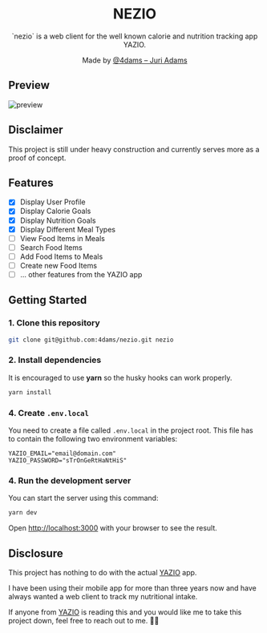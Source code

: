 <div align="center">
  <h1>NEZIO</h1>
  <p>`nezio` is a web client for the well known calorie and nutrition tracking app YAZIO.</p>
  <p>Made by <a href="https://github.com/4dams">@4dams – Juri Adams</a></p>
</div>

## Preview

![preview](/public/images/preview.png)

## Disclaimer

This project is still under heavy construction and currently serves more as a proof of concept.

## Features

-   [x] Display User Profile
-   [x] Display Calorie Goals
-   [x] Display Nutrition Goals
-   [x] Display Different Meal Types
-   [ ] View Food Items in Meals
-   [ ] Search Food Items
-   [ ] Add Food Items to Meals
-   [ ] Create new Food Items
-   [ ] ... other features from the YAZIO app

## Getting Started

### 1. Clone this repository

```bash
git clone git@github.com:4dams/nezio.git nezio
```

### 2. Install dependencies

It is encouraged to use **yarn** so the husky hooks can work properly.

```bash
yarn install
```

### 4. Create `.env.local`

You need to create a file called `.env.local` in the project root. This file has to contain the following two environment variables:

```.env
YAZIO_EMAIL="email@domain.com"
YAZIO_PASSWORD="sTrOnGeRtHaNtHiS"
```

### 4. Run the development server

You can start the server using this command:

```bash
yarn dev
```

Open [http://localhost:3000](http://localhost:3000) with your browser to see the result.

## Disclosure

This project has nothing to do with the actual [YAZIO](https://www.yazio.com/en) app.

I have been using their mobile app for more than three years now and have always wanted a web client to track my nutritional intake.

If anyone from [YAZIO](https://www.yazio.com/en) is reading this and you would like me to take this project down, feel free to reach out to me. 🤙🏻
